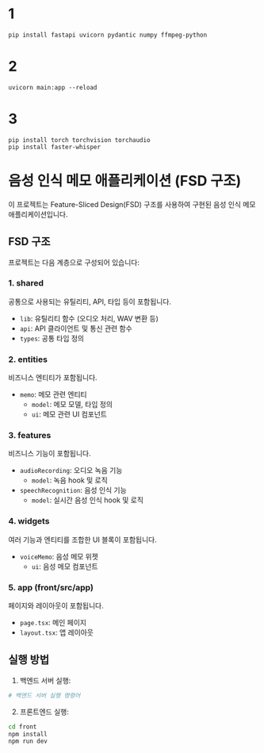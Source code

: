 # 1
```
pip install fastapi uvicorn pydantic numpy ffmpeg-python
```


# 2
```
uvicorn main:app --reload
```


# 3
```
pip install torch torchvision torchaudio
pip install faster-whisper
```

# 음성 인식 메모 애플리케이션 (FSD 구조)

이 프로젝트는 Feature-Sliced Design(FSD) 구조를 사용하여 구현된 음성 인식 메모 애플리케이션입니다.

## FSD 구조

프로젝트는 다음 계층으로 구성되어 있습니다:

### 1. shared
공통으로 사용되는 유틸리티, API, 타입 등이 포함됩니다.
- `lib`: 유틸리티 함수 (오디오 처리, WAV 변환 등)
- `api`: API 클라이언트 및 통신 관련 함수
- `types`: 공통 타입 정의

### 2. entities
비즈니스 엔티티가 포함됩니다.
- `memo`: 메모 관련 엔티티
  - `model`: 메모 모델, 타입 정의
  - `ui`: 메모 관련 UI 컴포넌트

### 3. features
비즈니스 기능이 포함됩니다.
- `audioRecording`: 오디오 녹음 기능
  - `model`: 녹음 hook 및 로직
- `speechRecognition`: 음성 인식 기능
  - `model`: 실시간 음성 인식 hook 및 로직

### 4. widgets
여러 기능과 엔티티를 조합한 UI 블록이 포함됩니다.
- `voiceMemo`: 음성 메모 위젯
  - `ui`: 음성 메모 컴포넌트

### 5. app (front/src/app)
페이지와 레이아웃이 포함됩니다.
- `page.tsx`: 메인 페이지
- `layout.tsx`: 앱 레이아웃

## 실행 방법

1. 백엔드 서버 실행:
```bash
# 백엔드 서버 실행 명령어
```

2. 프론트엔드 실행:
```bash
cd front
npm install
npm run dev
```